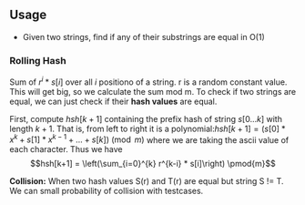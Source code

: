 ## Usage
- Given two strings, find if any of their substrings are equal in O(1)

### Rolling Hash
Sum of $r^i * s[i]$ over all $i$ positiono of a string. r is a random constant value. This will get big, so we calculate the sum mod m.
To check if two strings are equal, we can just check if their **hash values** are equal.

First, compute $hsh[k+1]$ containing the prefix hash of string $s[0...k]$ with length $k+1$. That is, from left to right it is a polynomial:$hsh[k+1] = (s[0]*x^k + s[1]*x^{k-1} + ... + s[k]) \pmod{m}$ where we are taking the ascii value of each character. Thus we have
$$hsh[k+1] = \left(\sum_{i=0}^{k}  r^{k-i} * s[i]\right) \pmod{m}$$

**Collision:** When two hash values S(r) and T(r) are equal but string S != T.
We can small probability of collision with testcases.

